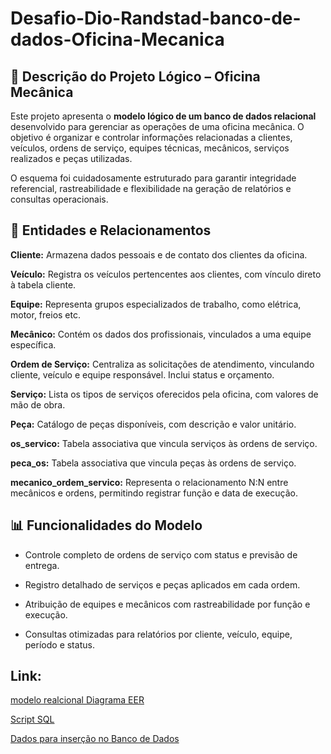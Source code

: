 # Desafio-Dio-Randstad-banco-de-dados-Oficina-Mecanica
## 🧰 Descrição do Projeto Lógico – Oficina Mecânica 
Este projeto apresenta o **modelo lógico de um banco de dados relacional** desenvolvido para gerenciar as operações de uma oficina mecânica. O objetivo é organizar e controlar informações relacionadas a clientes, veículos, ordens de serviço, equipes técnicas, mecânicos, serviços realizados e peças utilizadas.

O esquema foi cuidadosamente estruturado para garantir integridade referencial, rastreabilidade e flexibilidade na geração de relatórios e consultas operacionais.

## 🔗 Entidades e Relacionamentos
**Cliente:** Armazena dados pessoais e de contato dos clientes da oficina.

**Veículo:** Registra os veículos pertencentes aos clientes, com vínculo direto à tabela cliente.

**Equipe:** Representa grupos especializados de trabalho, como elétrica, motor, freios etc.

**Mecânico:** Contém os dados dos profissionais, vinculados a uma equipe específica.

**Ordem de Serviço:** Centraliza as solicitações de atendimento, vinculando cliente, veículo e equipe responsável. Inclui status e orçamento.

**Serviço:** Lista os tipos de serviços oferecidos pela oficina, com valores de mão de obra.

**Peça:** Catálogo de peças disponíveis, com descrição e valor unitário.

**os_servico:** Tabela associativa que vincula serviços às ordens de serviço.

**peca_os:** Tabela associativa que vincula peças às ordens de serviço.

**mecanico_ordem_servico:** Representa o relacionamento N:N entre mecânicos e ordens, permitindo registrar função e data de execução.

## 📊 Funcionalidades do Modelo
* Controle completo de ordens de serviço com status e previsão de entrega.

* Registro detalhado de serviços e peças aplicados em cada ordem.

* Atribuição de equipes e mecânicos com rastreabilidade por função e execução.

* Consultas otimizadas para relatórios por cliente, veículo, equipe, período e status.

## Link:
[modelo realcional Diagrama EER](https://github.com/marcelomoura85/Desafio-Dio-Randstad-banco-de-dados-Oficina-Mecanica/blob/main/Oficina_Mecanica.png)

[Script SQL](https://github.com/marcelomoura85/Desafio-Dio-Randstad-banco-de-dados-Oficina-Mecanica/blob/main/Script%20banco%20de%20dados%20Oficina%20Mecanica%20desafio%20Dio-Randstad.pdf)

[Dados para inserção no Banco de Dados](https://github.com/marcelomoura85/Desafio-Dio-Randstad-banco-de-dados-Oficina-Mecanica/blob/main/Dados%20de%20insercao%20desafio%20banco%20de%20dados%20Oficina%20Mecanica%20Dio-Randstad.pdf)
